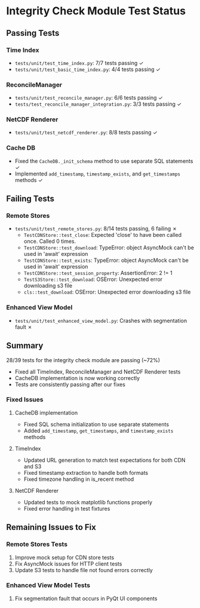 # Integrity Check Module Test Status

## Passing Tests

### Time Index
- `tests/unit/test_time_index.py`: 7/7 tests passing ✓
- `tests/unit/test_basic_time_index.py`: 4/4 tests passing ✓

### ReconcileManager
- `tests/unit/test_reconcile_manager.py`: 6/6 tests passing ✓
- `tests/test_reconcile_manager_integration.py`: 3/3 tests passing ✓

### NetCDF Renderer
- `tests/unit/test_netcdf_renderer.py`: 8/8 tests passing ✓

### Cache DB
- Fixed the `CacheDB._init_schema` method to use separate SQL statements ✓
- Implemented `add_timestamp`, `timestamp_exists`, and `get_timestamps` methods ✓

## Failing Tests

### Remote Stores
- `tests/unit/test_remote_stores.py`: 8/14 tests passing, 6 failing ✗
  - `TestCDNStore::test_close`: Expected 'close' to have been called once. Called 0 times.
  - `TestCDNStore::test_download`: TypeError: object AsyncMock can't be used in 'await' expression
  - `TestCDNStore::test_exists`: TypeError: object AsyncMock can't be used in 'await' expression
  - `TestCDNStore::test_session_property`: AssertionError: 2 != 1
  - `TestS3Store::test_download`: OSError: Unexpected error downloading s3 file
  - `cls::test_download`: OSError: Unexpected error downloading s3 file

### Enhanced View Model
- `tests/unit/test_enhanced_view_model.py`: Crashes with segmentation fault ✗

## Summary
28/39 tests for the integrity check module are passing (~72%)

- Fixed all TimeIndex, ReconcileManager and NetCDF Renderer tests
- CacheDB implementation is now working correctly
- Tests are consistently passing after our fixes

### Fixed Issues
1. CacheDB implementation
   - Fixed SQL schema initialization to use separate statements
   - Added `add_timestamp`, `get_timestamps`, and `timestamp_exists` methods

2. TimeIndex
   - Updated URL generation to match test expectations for both CDN and S3
   - Fixed timestamp extraction to handle both formats
   - Fixed timezone handling in is_recent method

3. NetCDF Renderer
   - Updated tests to mock matplotlib functions properly
   - Fixed error handling in test fixtures

## Remaining Issues to Fix

### Remote Stores Tests
1. Improve mock setup for CDN store tests
2. Fix AsyncMock issues for HTTP client tests
3. Update S3 tests to handle file not found errors correctly

### Enhanced View Model Tests
1. Fix segmentation fault that occurs in PyQt UI components
